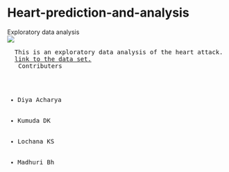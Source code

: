 # Heart-prediction-and-analysis
Exploratory data analysis
<br>  <img src="https://encrypted-tbn0.gstatic.com/images?q=tbn:ANd9GcSgc1ngfagpXVJ1omb5bFAVPxAsrvb6igRkxg&usqp=CAU"></img>
<pre>
  This is an exploratory data analysis of the heart attack.
  <a href ="https://www.kaggle.com/rashikrahmanpritom/heart-attack-analysis-prediction-dataset">link to the data set.</a>
   Contributers
   <ul>
   <li>Diya Acharya</li>
   <li>Kumuda DK</li>
   <li>Lochana KS</Li>
   <li>Madhuri Bh</li>
    </ul>
</pre>
